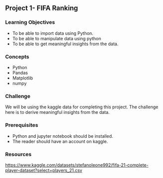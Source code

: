 ## Project 1- FIFA Ranking

### Learning Objectives

- To be able to import data using Python.
- To be able to manipulate data using python
- To be able to get meaningful insights from the data.


### Concepts

- Python
- Pandas
- Matplotlib
- numpy
  

### Challenge

We will be using the kaggle data for completing this project. The challenge here is to derive meaningful insights from the data.


### Prerequisites

- Python and jupyter notebook should be installed.
- The reader should have an account on kaggle.

### Resources

https://www.kaggle.com/datasets/stefanoleone992/fifa-21-complete-player-dataset?select=players_21.csv 

